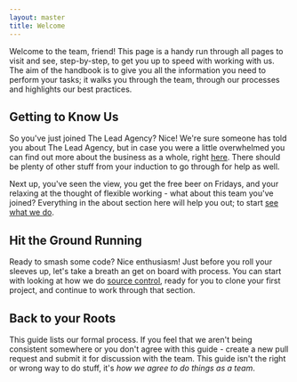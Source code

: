 ```yaml
---
layout: master
title: Welcome
---
```


Welcome to the team, friend! This page is a handy run through all pages to visit and see, step-by-step, to get you up to speed with working with us. The aim of the handbook is to give you all the information you need to perform your tasks; it walks you through the team, through our processes and highlights our best practices. 

## Getting to Know Us

So you've just joined The Lead Agency? Nice! We're sure someone has told you about The Lead Agency, but in case you were a little overwhelmed you can find out more about the business as a whole, right [here](https://www.theleadagency.com/about-us/). There should be plenty of other stuff from your induction to go through for help as well.

Next up, you've seen the view, you get the free beer on Fridays, and your relaxing at the thought of flexible working - what about this team you've joined? Everything in the about section here will help you out; to start [see what we do]({{page.baseurl}}docs/what-we-do).

## Hit the Ground Running

Ready to smash some code? Nice enthusiasm! Just before you roll your sleeves up, let's take a breath an get on board with process. You can start with looking at how we do [source control]({{page.baseurl}/docs/source-control), ready for you to clone your first project, and continue to work through that section.

## Back to your Roots

This guide lists our formal process. If you feel that we aren't being consistent somewhere or you don't agree with this guide - create a new pull request and submit it for discussion with the team. This guide isn't the right or wrong way to do stuff, it's *how we agree to do things as a team*.